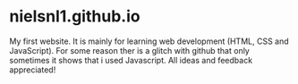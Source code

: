 # nielsnl1.github.io

My first website. It is mainly for learning web development (HTML, CSS and JavaScript). For some reason ther is a glitch with github that only sometimes it shows that i used Javascript. All ideas and feedback appreciated!
